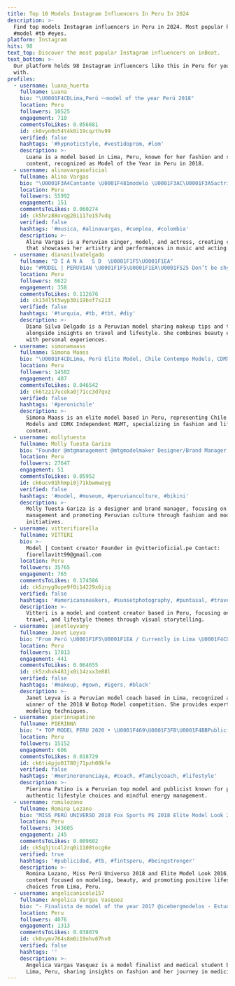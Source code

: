 ```yaml
---
title: Top 10 Models Instagram Influencers In Peru In 2024
description: >-
  Find top models Instagram influencers in Peru in 2024. Most popular hashtags:
  #model #tb #eyes.
platform: Instagram
hits: 98
text_top: Discover the most popular Instagram influencers on inBeat.
text_bottom: >-
  Our platform holds 98 Instagram influencers like this in Peru for you to work
  with.
profiles:
  - username: luana_huerta
    fullname: Luana
    bio: "\U0001F4CDLima,Perú 〰️model of the year Perú 2018"
    location: Peru
    followers: 10525
    engagement: 710
    commentsToLikes: 0.056681
    id: ck0vyn0o54t4k0i19cqzthv99
    verified: false
    hashtags: '#hypnoticstyle, #vestidoprom, #lom'
    description: >-
      Luana is a model based in Lima, Peru, known for her fashion and style
      content, recognized as Model of the Year in Peru in 2018.
  - username: alinavargasoficial
    fullname: Alina Vargas
    bio: "\U0001F3A4Cantante \U0001F481modelo \U0001F3AC\U0001F3A5actriz. Singer, model and actress. @AlinaVargas1 #AlinaVargas. \U0001F4E7Alinavargasactrizcantante@gmail.com"
    location: Peru
    followers: 55992
    engagement: 151
    commentsToLikes: 0.060274
    id: ck5hrz88ovqg20i117e157vdq
    verified: false
    hashtags: '#musica, #alinavargas, #cumplea, #colombia'
    description: >-
      Alina Vargas is a Peruvian singer, model, and actress, creating content
      that showcases her artistry and performances in music and acting.
  - username: dianasilvadelgado
    fullname: "D I A N A   S D  \U0001F1F5\U0001F1EA"
    bio: "#MODEL | PERUVIAN \U0001F1F5\U0001F1EA\U0001F525 Don’t be shy, follow me ✨ \U0001F484 Tips y tutoriales de maquillaje y modelaje \U0001F4F8 \U0001F33A Devota de Morfeo y de viajar a veces \U0001F334"
    location: Peru
    followers: 6622
    engagement: 358
    commentsToLikes: 0.112676
    id: ck134l5t5wyp30i19bof7s213
    verified: false
    hashtags: '#turquia, #tb, #tbt, #diy'
    description: >-
      Diana Silva Delgado is a Peruvian model sharing makeup tips and tutorials,
      alongside insights on travel and lifestyle. She combines beauty expertise
      with personal experiences.
  - username: simonamaass
    fullname: Simona Maass
    bio: "\U0001F4CDLima, Perú Elite Model, Chile Contempo Models, CDMX Independent MGMT, Perú"
    location: Peru
    followers: 14582
    engagement: 487
    commentsToLikes: 0.046542
    id: ck6tzz17ucoka0j71cc3d7qvz
    verified: false
    hashtags: '#peronichile'
    description: >-
      Simona Maass is an elite model based in Peru, representing Chile Contempo
      Models and CDMX Independent MGMT, specializing in fashion and lifestyle
      content.
  - username: mollytuesta
    fullname: Molly Tuesta Gariza
    bio: "Founder @mtgmanagement @mtgmodelmaker Designer/Brand Manager Elite Model Perú Peru's next top model \U0001F525"
    location: Peru
    followers: 27647
    engagement: 51
    commentsToLikes: 0.05952
    id: ck6ucv01hhmpi0j71kbwmwoyg
    verified: false
    hashtags: '#model, #museum, #peruvianculture, #bikini'
    description: >-
      Molly Tuesta Gariza is a designer and brand manager, focusing on model
      management and promoting Peruvian culture through fashion and modeling
      initiatives.
  - username: vitterifiorella
    fullname: VITTERI
    bio: >-
      Model | Content creator Founder in @vitterioficial.pe Contact:
      fiorellavitt99@gmail.com
    location: Peru
    followers: 35765
    engagement: 765
    commentsToLikes: 0.174586
    id: ck5znyg9upe9f0i14229x6jiq
    verified: false
    hashtags: '#americansneakers, #sunsetphotography, #puntasal, #travelperu'
    description: >-
      Vitteri is a model and content creator based in Peru, focusing on fashion,
      travel, and lifestyle themes through visual storytelling.
  - username: janetleyvany
    fullname: Janet Leyva
    bio: "From Perú \U0001F1F5\U0001F1EA / Currently in Lima \U0001F4CD Winner @wbotopmodel 2018 \U0001F3C6\U0001F30F Model Coach⚡️ \U0001F1EA\U0001F1EC \U0001F1E8\U0001F1F3 \U0001F1E7\U0001F1F7 \U0001F1FA\U0001F1F8 \U0001F1EA\U0001F1F8 Agency: @rdmodelosagencia"
    location: Peru
    followers: 17013
    engagement: 441
    commentsToLikes: 0.064655
    id: ck5zxhxk481jx0i14zxx3e88l
    verified: false
    hashtags: '#makeup, #gown, #igers, #black'
    description: >-
      Janet Leyva is a Peruvian model coach based in Lima, recognized as the
      winner of the 2018 W Botop Model competition. She provides expertise in
      modeling techniques.
  - username: pierinnapatino
    fullname: PIERINNΛ
    bio: "• TOP MODEL PERU 2020 • \U0001F469\U0001F3FB‍\U0001F4BBPublicista & Modelo ————— Be aware of what’s really worth your energy"
    location: Peru
    followers: 15152
    engagement: 606
    commentsToLikes: 0.018729
    id: ck6ti4pjo01780j71pzh00kfe
    verified: false
    hashtags: '#merinorenunciaya, #coach, #familycoach, #lifestyle'
    description: >-
      Pierinna Patino is a Peruvian top model and publicist known for promoting
      authentic lifestyle choices and mindful energy management.
  - username: romilozano
    fullname: Romina Lozano
    bio: "MISS PERÚ UNIVERSO 2018 Fox Sports PE 2018 Elite Model Look 2016 \U0001F4CD Lima, Perú"
    location: Peru
    followers: 343605
    engagement: 245
    commentsToLikes: 0.009602
    id: ck5q3jtc4l2rq0i1108tocg6e
    verified: true
    hashtags: '#publicidad, #tb, #fintsperu, #beingstronger'
    description: >-
      Romina Lozano, Miss Perú Universo 2018 and Elite Model Look 2016, shares
      content focused on modeling, beauty, and promoting positive lifestyle
      choices from Lima, Peru.
  - username: angelicanicole157
    fullname: Angelica Vargas Vasquez
    bio: "- Finalista de model of the year 2017 @icebergmodelos - Estudiante de Medicina Humana ❤️ - Lima \U0001F1F5\U0001F1EA Dgo\U0001F1F2\U0001F1FD"
    location: Peru
    followers: 4076
    engagement: 1313
    commentsToLikes: 0.038079
    id: ck0vymv764s8m0i19nhv07hv8
    verified: false
    hashtags: ''
    description: >-
      Angelica Vargas Vasquez is a model finalist and medical student based in
      Lima, Peru, sharing insights on fashion and her journey in medicine.
---
```


